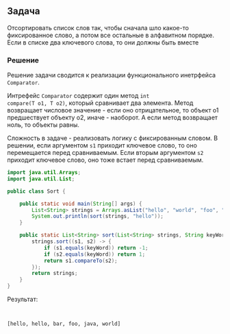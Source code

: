 ## Задача
Отсортировать список слов так, чтобы сначала шло какое-то фиксированное слово,
а потом все остальные в алфавитном порядке.
Если в списке два ключевого слова, то они должны быть вместе
 
### Решение
Решение задачи сводится к реализации функционального инетрфейса <code>Comparator</code>. 

Интрефейс <code>Comparator</code> содержит один метод <code>int compare(T o1, T o2)</code>, который
сравнивает два элемента. Метод возвращает числовое значение - если оно отрицательное, то объект о1 предшествует 
объекту о2, иначе - наоборот. А если метод возвращает ноль, то объекты равны.

Сложность в задаче - реализовать логику с фиксированным словом. В решении, если аргументом
<code>s1</code> приходит ключевое слово, то оно перемещается перед сравниваемым.
Если вторым аргументом <code>s2</code> приходит ключевое слово, оно тоже встает перед сравниваемым. 

````java
import java.util.Arrays;
import java.util.List;

public class Sort {

    public static void main(String[] args) {
        List<String> strings = Arrays.asList("hello", "world", "foo", "bar", "java", "hello");
        System.out.println(sort(strings, "hello"));
    }

    public static List<String> sort(List<String> strings, String keyWord) {
        strings.sort((s1, s2) -> {
            if (s1.equals(keyWord)) return -1;
            if (s2.equals(keyWord)) return 1;
            return s1.compareTo(s2);
        });
        return strings;
    }
}
````

Результат:
<code>

[hello, hello, bar, foo, java, world]
</code>